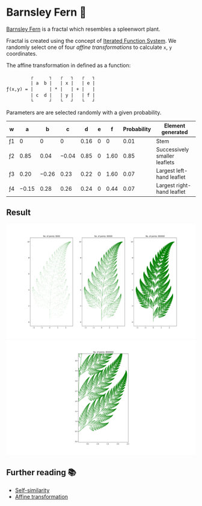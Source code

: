 # Barnsley Fern 🌿

[Barnsley Fern](https://en.wikipedia.org/wiki/Barnsley_fern) is a fractal which resembles a
spleenwort plant.

Fractal is created using the concept of
[Iterated Function System](https://en.wikipedia.org/wiki/Iterated_function_system). We randomly
select one of four _affine transformations_ to calculate `x`, `y` coordinates.

The affine transformation in defined as a function:
```text
         ┌      ┐   ┌   ┐   ┌   ┐
         | a  b |   | x |   | e |
ƒ(x,y) = |      | * |   | + |   |
         | c  d |   | y |   | f |
         └      ┘   └   ┘   └   ┘
```
Parameters are are selected randomly with a given probability.

| w   | a     | b     | c     | d    | e   | f    | Probability | Element generated             |
| --- | ----- | ----- | ----- | ---- | --- | ---- | ----------- | ----------------------------- |
| ƒ1  | 0     | 0     | 0     | 0.16 | 0   | 0    | 0.01        | Stem                          |
| ƒ2  | 0.85  | 0.04  | −0.04 | 0.85 | 0   | 1.60 | 0.85        | Successively smaller leaflets |
| ƒ3  | 0.20  | −0.26 | 0.23  | 0.22 | 0   | 1.60 | 0.07        | Largest left-hand leaflet     |
| ƒ4  | −0.15 | 0.28  | 0.26  | 0.24 | 0   | 0.44 | 0.07        | Largest right-hand leaflet    |

## Result

![plot](./images/barnsley_fern1.png) ![plot](./images/barnsley_fern2.png)

## Further reading 📚

- [Self-similarity](https://en.wikipedia.org/wiki/Self-similarity)
- [Affine transformation](https://en.wikipedia.org/wiki/Affine_transformation)
